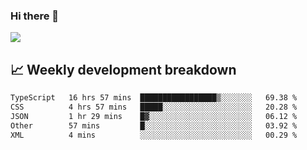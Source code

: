 ### Hi there 👋
<img align="center" src="https://github-readme-stats.vercel.app/api?username=Tumao727&show_icons=true&hide_title=true&theme=dracula" />


## 📈 Weekly development breakdown
<!--START_SECTION:waka-->

```txt
TypeScript   16 hrs 57 mins  █████████████████▒░░░░░░░   69.38 %
CSS          4 hrs 57 mins   █████░░░░░░░░░░░░░░░░░░░░   20.28 %
JSON         1 hr 29 mins    █▓░░░░░░░░░░░░░░░░░░░░░░░   06.12 %
Other        57 mins         █░░░░░░░░░░░░░░░░░░░░░░░░   03.92 %
XML          4 mins          ░░░░░░░░░░░░░░░░░░░░░░░░░   00.29 %
```

<!--END_SECTION:waka-->